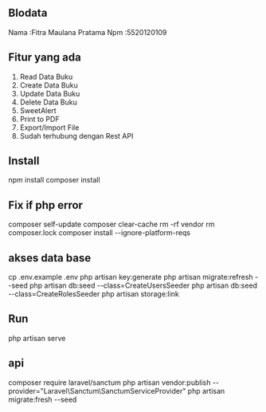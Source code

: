 ## BIodata

Nama :Fitra Maulana Pratama
Npm :5520120109

## Fitur yang ada

1. Read Data Buku
2. Create Data Buku
3. Update Data Buku
4. Delete Data Buku
5. SweetAlert
6. Print to PDF
7. Export/Import File
8. Sudah terhubung dengan Rest API

## Install

npm install
composer install

## Fix if php error

composer self-update
composer clear-cache
rm -rf vendor
rm composer.lock
composer install --ignore-platform-reqs

## akses data base

cp .env.example .env
php artisan key:generate
php artisan migrate:refresh --seed
php artisan db:seed --class=CreateUsersSeeder
php artisan db:seed --class=CreateRolesSeeder
php artisan storage:link

## Run

php artisan serve

## api

composer require laravel/sanctum
php artisan vendor:publish --provider="Laravel\Sanctum\SanctumServiceProvider"
php artisan migrate:fresh --seed
